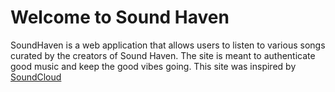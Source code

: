 # Welcome to Sound Haven
SoundHaven is a web application that allows users to listen to various songs curated by the creators of Sound Haven. The site is meant to authenticate good music and keep the good vibes going. This site was inspired by [SoundCloud](https://soundcloud.com/)
